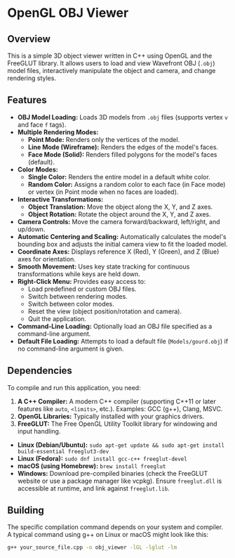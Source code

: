 # OpenGL OBJ Viewer

## Overview

This is a simple 3D object viewer written in C++ using OpenGL and the FreeGLUT library. It allows users to load and view Wavefront OBJ (`.obj`) model files, interactively manipulate the object and camera, and change rendering styles.

## Features

* **OBJ Model Loading:** Loads 3D models from `.obj` files (supports vertex `v` and face `f` tags).
* **Multiple Rendering Modes:**
  * **Point Mode:** Renders only the vertices of the model.
  * **Line Mode (Wireframe):** Renders the edges of the model's faces.
  * **Face Mode (Solid):** Renders filled polygons for the model's faces (default).
* **Color Modes:**
  * **Single Color:** Renders the entire model in a default white color.
  * **Random Color:** Assigns a random color to each face (in Face mode) or vertex (in Point mode when no faces are loaded).
* **Interactive Transformations:**
  * **Object Translation:** Move the object along the X, Y, and Z axes.
  * **Object Rotation:** Rotate the object around the X, Y, and Z axes.
* **Camera Controls:** Move the camera forward/backward, left/right, and up/down.
* **Automatic Centering and Scaling:** Automatically calculates the model's bounding box and adjusts the initial camera view to fit the loaded model.
* **Coordinate Axes:** Displays reference X (Red), Y (Green), and Z (Blue) axes for orientation.
* **Smooth Movement:** Uses key state tracking for continuous transformations while keys are held down.
* **Right-Click Menu:** Provides easy access to:
  * Load predefined or custom OBJ files.
  * Switch between rendering modes.
  * Switch between color modes.
  * Reset the view (object position/rotation and camera).
  * Quit the application.
* **Command-Line Loading:** Optionally load an OBJ file specified as a command-line argument.
* **Default File Loading:** Attempts to load a default file (`Models/gourd.obj`) if no command-line argument is given.

## Dependencies

To compile and run this application, you need:

1.  **A C++ Compiler:** A modern C++ compiler (supporting C++11 or later features like `auto`, `<limits>`, etc.). Examples: GCC (g++), Clang, MSVC.
2.  **OpenGL Libraries:** Typically installed with your graphics drivers.
3.  **FreeGLUT:** The Free OpenGL Utility Toolkit library for windowing and input handling.
  * **Linux (Debian/Ubuntu):** `sudo apt-get update && sudo apt-get install build-essential freeglut3-dev`
  * **Linux (Fedora):** `sudo dnf install gcc-c++ freeglut-devel`
  * **macOS (using Homebrew):** `brew install freeglut`
  * **Windows:** Download pre-compiled binaries (check the FreeGLUT website or use a package manager like vcpkg). Ensure `freeglut.dll` is accessible at runtime, and link against `freeglut.lib`.

## Building

The specific compilation command depends on your system and compiler. A typical command using g++ on Linux or macOS might look like this:

```bash
g++ your_source_file.cpp -o obj_viewer -lGL -lglut -lm